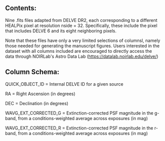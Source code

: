 ## Contents:

Nine .fits files adapted from DELVE DR2, each corresponding to a different HEALPix pixel at resolution nside = 32. Specifically, these include the pixel that includes DELVE 6 and its eight neighboring pixels.

Note that these files have only a very limited selections of columnsl, namely those needed for generating the manuscript figures.
Users interested in the dataset with all columns included are encouraged to directly access the data through NOIRLab's Astro Data Lab (https://datalab.noirlab.edu/delve/)


## Column Schema: 

QUICK_OBJECT_ID = Internal DELVE ID for a given source

RA  = Right Ascension (in degrees)

DEC = Declination (in degrees)

WAVG_EXT_CORRECTED_G = Extinction-corrected PSF magnitude in the g-band, from a conditions-weighted average across exposures (in mag)

WAVG_EXT_CORRECTED_R = Extinction-corrected PSF magnitude in the r-band, from a conditions-weighted average across exposures (in mag)
